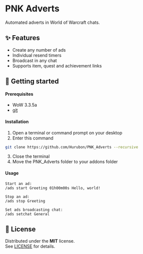# PNK Adverts

Automated adverts in World of Warcraft chats.

## ✨ Features

- Create any number of ads
- Individual resend timers
- Broadcast in any chat
- Supports item, quest and achievement links

## 🚀 Getting started

#### Prerequisites

- WoW 3.3.5a
- [git](https://git-scm.com/downloads)

#### Installation

1. Open a terminal or command prompt on your desktop
2. Enter this command
```bash
git clone https://github.com/Hurubon/PNK_Adverts --recursive
```
3. Close the terminal
4. Move the PNK_Adverts folder to your addons folder

#### Usage
```
Start an ad:
/ads start Greeting 01h00m00s Hello, world!

Stop an ad:
/ads stop Greeting

Set ads broadcasting chat:
/ads setchat General
```

## 📜 License

Distributed under the **MIT** license.\
See [LICENSE](LICENSE) for details.

